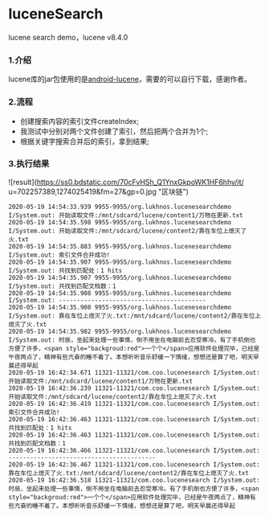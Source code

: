 # luceneSearch
lucene search demo，lucene v8.4.0


### 1.介绍

lucene库的jar包使用的是[android-lucene](https://github.com/shashavali-d/android-lucene)，需要的可以自行下载，感谢作者。

### 2.流程

   - 创建搜索内容的索引文件createIndex;
   - 我测试中分别对两个文件创建了索引，然后把两个合并为1个;
   - 根据关键字搜索合并后的索引，拿到结果;

### 3.执行结果

![result](https://ss0.bdstatic.com/70cFvHSh_Q1YnxGkpoWK1HF6hhy/it/
u=702257389,1274025419&fm=27&gp=0.jpg "区块链")

```
2020-05-19 14:54:33.939 9955-9955/org.lukhnos.lucenesearchdemo I/System.out: 开始读取文件:/mnt/sdcard/lucene/content1/万物在更新.txt
2020-05-19 14:54:35.598 9955-9955/org.lukhnos.lucenesearchdemo I/System.out: 开始读取文件:/mnt/sdcard/lucene/content2/靠在车位上熄灭了火.txt
2020-05-19 14:54:35.883 9955-9955/org.lukhnos.lucenesearchdemo I/System.out: 索引文件合并成功!
2020-05-19 14:54:35.907 9955-9955/org.lukhnos.lucenesearchdemo I/System.out: 共找到匹配处：1 hits
2020-05-19 14:54:35.907 9955-9955/org.lukhnos.lucenesearchdemo I/System.out: 共找到匹配文档数：1
2020-05-19 14:54:35.908 9955-9955/org.lukhnos.lucenesearchdemo I/System.out: -----------------------------------------
2020-05-19 14:54:35.908 9955-9955/org.lukhnos.lucenesearchdemo I/System.out: 靠在车位上熄灭了火.txt:/mnt/sdcard/lucene/content2/靠在车位上熄灭了火.txt
2020-05-19 14:54:35.982 9955-9955/org.lukhnos.lucenesearchdemo I/System.out: 时辰，坐起来处理一些事情，倒不用坐在电脑前去忍受寒冷。有了手机倒也方便了许多，<span style="backgroud:red">一个个</span>应用软件处理完毕，已经是午夜两点了，精神有些亢奋的睡不着了。本想听听音乐舒缓一下情绪，想想还是算了吧，明天早晨还得早起
2020-05-19 16:42:34.671 11321-11321/com.coo.lucenesearch I/System.out: 开始读取文件:/mnt/sdcard/lucene/content1/万物在更新.txt
2020-05-19 16:42:36.239 11321-11321/com.coo.lucenesearch I/System.out: 开始读取文件:/mnt/sdcard/lucene/content2/靠在车位上熄灭了火.txt
2020-05-19 16:42:36.419 11321-11321/com.coo.lucenesearch I/System.out: 索引文件合并成功!
2020-05-19 16:42:36.463 11321-11321/com.coo.lucenesearch I/System.out: 共找到匹配处：1 hits
2020-05-19 16:42:36.463 11321-11321/com.coo.lucenesearch I/System.out: 共找到匹配文档数：1
2020-05-19 16:42:36.466 11321-11321/com.coo.lucenesearch I/System.out: -----------------------------------------
2020-05-19 16:42:36.467 11321-11321/com.coo.lucenesearch I/System.out: 靠在车位上熄灭了火.txt:/mnt/sdcard/lucene/content2/靠在车位上熄灭了火.txt
2020-05-19 16:42:36.518 11321-11321/com.coo.lucenesearch I/System.out: 时辰，坐起来处理一些事情，倒不用坐在电脑前去忍受寒冷。有了手机倒也方便了许多，<span style="backgroud:red">一个个</span>应用软件处理完毕，已经是午夜两点了，精神有些亢奋的睡不着了。本想听听音乐舒缓一下情绪，想想还是算了吧，明天早晨还得早起

```